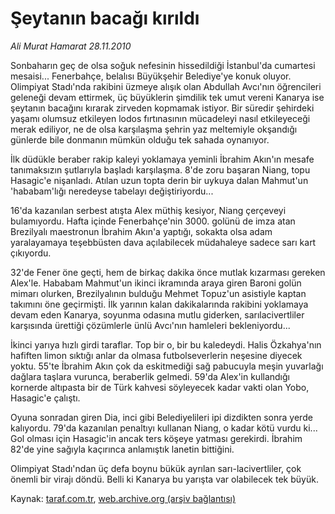# Şeytanın bacağı kırıldı

*Ali Murat Hamarat 28.11.2010*

<div class="yazi"><p>Sonbaharın geç de olsa soğuk nefesinin hissedildiği İstanbul'da cumartesi mesaisi... Fenerbahçe, belalısı Büyükşehir Belediye'ye konuk oluyor. Olimpiyat Stadı'nda rakibini üzmeye alışık olan Abdullah Avcı'nın öğrencileri geleneği devam ettirmek, üç büyüklerin şimdilik tek umut vereni Kanarya ise şeytanın bacağını kırarak zirveden kopmamak istiyor. Bir süredir şehirdeki yaşamı olumsuz etkileyen lodos fırtınasının mücadeleyi nasıl etkileyeceği merak ediliyor, ne de olsa karşılaşma şehrin yaz meltemiyle okşandığı günlerde bile donmanın mümkün olduğu tek sahada oynanıyor.</p>
<p>İlk düdükle beraber rakip kaleyi yoklamaya yeminli İbrahim Akın'ın mesafe tanımaksızın şutlarıyla başladı karşılaşma. 8'de zoru başaran Niang, topu Hasagic'e nişanladı. Atılan uzun topta derin bir uykuya dalan Mahmut'un 'hababam'lığı neredeyse tabelayı değiştiriyordu...</p>
<p>16'da kazanılan serbest atışta Alex müthiş kesiyor, Niang çerçeveyi bulamıyordu. Hafta içinde Fenerbahçe'nin 3000. golünü de imza atan Brezilyalı maestronun İbrahim Akın'a yaptığı, sokakta olsa adam yaralayamaya teşebbüsten dava açılabilecek müdahaleye sadece sarı kart çıkıyordu.</p>
<p>32'de Fener öne geçti, hem de birkaç dakika önce mutlak kızarması gereken Alex'le. Hababam Mahmut'un ikinci ikramında araya giren Baroni golün mimarı olurken, Brezilyalının bulduğu Mehmet Topuz'un asistiyle kaptan takımını öne geçirmişti. İlk yarının kalan dakikalarında rakibini yoklamaya devam eden Kanarya, soyunma odasına mutlu giderken, sarılacivertliler karşısında ürettiği çözümlerle ünlü Avcı'nın hamleleri bekleniyordu...</p>
<p>İkinci yarıya hızlı girdi taraflar. Top bir o, bir bu kaledeydi. Halis Özkahya'nın hafiften limon sıktığı anlar da olmasa futbolseverlerin neşesine diyecek yoktu. 55'te İbrahim Akın çok da eskitmediği sağ pabucuyla meşin yuvarlağı dağlara taşlara vurunca, beraberlik gelmedi. 59'da Alex'in kullandığı kornerde altıpasta bir de Türk kahvesi söyleyecek kadar vakti olan Yobo, Hasagic'e çalıştı.</p>
<p>Oyuna sonradan giren Dia, inci gibi Belediyelileri ipi dizdikten sonra yerde kalıyordu. 79'da kazanılan penaltıyı kullanan Niang, o kadar kötü vurdu ki... Gol olması için Hasagic'in ancak ters köşeye yatması gerekirdi. İbrahim 82'de yine sağıyla kaçırınca anlamıştık lanetin bittiğini.</p>
<p>Olimpiyat Stadı'ndan üç defa boynu bükük ayrılan sarı-lacivertliler, çok önemli bir virajı döndü. Belli ki Kanarya bu yarışta var olabilecek tek büyük.</p>
</div>

Kaynak: [taraf.com.tr](http://www.taraf.com.tr/ali-murat-hamarat/makale-seytanin-bacagi-kirildi.htm), [web.archive.org (arşiv bağlantısı)](http://web.archive.org/web/20131107154051/http://www.taraf.com.tr/ali-murat-hamarat/makale-seytanin-bacagi-kirildi.htm)
